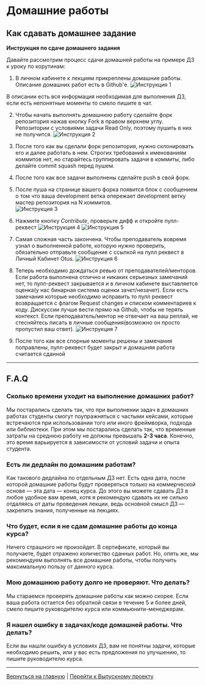 # Домашние работы

## Как сдавать домашнее задание

**Инструкция по сдаче домашнего задания**

Давайте рассмотрим процесс сдачи домашней работы на примере ДЗ к уроку по корутинам:

1. В личном кабинете к лекциям прикреплены домашние работы. Описание домашних работ есть в Github'е.
   ![Инструкция 1](https://otus-android.github.io/images/about/01.webp)

В описании есть вся информация необходимая для выполнения ДЗ, если есть непонятные моменты то смело пишите в чат. 

2. Чтобы начать выполнять домашнюю работу сделайте форк репозитория нажав кнопку Fork в правом верхнем углу. Репозитории с условиями задачи Read Only, поэтому пушить в них не получится. 
   ![Инструкция 2](https://otus-android.github.io/images/about/02.webp)

3. После того как вы сделали форк репозитория, нужно склонировать его и далее работать в нем. Строгих требований к именованиям коммитов нет, но старайтесь группировать задачи в коммиты, либо делайте commit squash перед пушем.

4. После того как все задачи выполнены сделайте push в свой форк.

5. После пуша на странице вашего форка появится блок с сообщением о том что ваша development ветка опережает development ветку мастер репозитория на N коммитов.  
   ![Инструкция 3](https://otus-android.github.io/images/about/03.webp)

6. Нажмите кнопку *Contribute*, проверьте дифф и откройте пулл-реквест
   ![Инструкция 4](https://otus-android.github.io/images/about/04.webp)
   ![Инструкция 5](https://otus-android.github.io/images/about/05.webp)

7. Самая сложная часть закончена. Чтобы преподаватель вовремя узнал о выполненной работе, которую нужно проверить, обязательно отправьте сообщение с ссылкой на пулл реквест в Личный Кабинет Otus.
   ![Инструкция 6](https://otus-android.github.io/images/about/06.webp)

8. Теперь необходимо дождаться ревью от преподавателей/менторов. Если работа выполнена отлично и никаких серьезных замечаний нет, то пулл-реквест закрывается и в личном кабинете выставляется оценка(у нас бинарная система оценки зачет/незачет). Если есть замечания которые необходимо исправить то пулл реквест возвращается с флагом Request changes и списком комментариев к коду. Дискуссии лучше вести прямо на Github, чтобы не терять контекст. Если преподаватель/ментор не отвечает на ваш реплай, не стесняйтесь писать в личные сообщения(возможно он просто пропустил ваш ответ).
   ![Инструкция 7](https://otus-android.github.io/images/about/07.webp)

9. После того как все спорные моменты решены и замечания поправлены, пулл-реквест будет закрыт и домашняя работа считается сданной

---

## F.A.Q

### Сколько времени уходит на выполнение домашних работ?

Мы постарались сделать так, что при выполнении задач в домашних работах студенты смогут поупражняться с частыми кейсами, которые встречаются при использовании того или иного фреймворка, подхода или библиотеки. При этом мы постарались сделать так, что временные затраты на среднюю работу не должны превышать **2-3 часа**. Конечно, это время варьируется в зависимости от условий задачи и опыта студента.

### Есть ли дедлайн по домашним работам?

Как такового дедлайна по отдельным ДЗ нет. Есть одна дата, после которой домашние работы будут проверяться только на коммерческой основе — эта дата — конец курса. До этого вы можете сдавать ДЗ в любое удобное вам время, хотя я рекомендую сдавать их не сильно отдаляясь от даты проведения лекции, ведь основной смысл ДЗ — закрепить знания, полученные на лекциях.

### Что будет, если я не сдам домашние работы до конца курса?

Ничего страшного не произойдет. В сертификате, который вы получаете, будет отражено количество сданных работ. Но, опять же, мы рекомендуем выполнять все домашние работы, чтобы получить максимальную пользу от данного курса.

### Мою домашнюю работу долго не проверяют. Что делать?

Мы стараемся проверять домашние работы как можно скорее. Если ваша работа остается без обратной связи в течение 5 и более дней, смело пишите руководителю курса или коммьюнити-менеджерам.

### Я нашел ошибку в задачах/коде домашней работы. Что делать?

Если вы нашли ошибку в условиях ДЗ, вам не понятны задачи, которые необходимо решить, или у вас есть предложения по улучшению, то пишите руководителю курса.


---

[Вернуться на главную](README.md) | [Перейти к Выпускному проекту](final-project.md)
